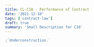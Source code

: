 ```yaml
---
title: CL-C10 - Performance of Contract
date: '2021-12-10'
tags: ['contract-law']
draft: true
summary: 'Small Description for C10'
---
```


```js
;`Underconstruction.`
```
